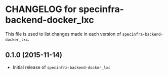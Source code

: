 # CHANGELOG for specinfra-backend-docker_lxc

This file is used to list changes made in each version of `specinfra-backend-docker_lxc`.

## 0.1.0 (2015-11-14)

* Initial release of `specinfra-backend-docker_lxc`

